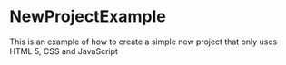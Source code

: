 # NewProjectExample
This is an example of how to create a simple new project that only uses HTML 5, CSS and JavaScript
